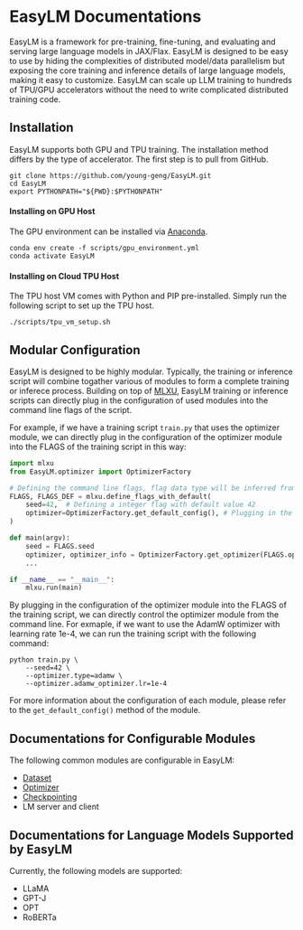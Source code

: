 # EasyLM Documentations
EasyLM is a framework for pre-training, fine-tuning, and evaluating and serving
large language models in JAX/Flax. EasyLM is designed to be easy to use by
hiding the complexities of distributed model/data parallelism but exposing the
core training and inference details of large language models, making it easy to
customize. EasyLM can scale up LLM training to hundreds of TPU/GPU accelerators
without the need to write complicated distributed training code.

## Installation
EasyLM supports both GPU and TPU training. The installation method differs by
the type of accelerator. The first step is to pull from GitHub.

``` shell
git clone https://github.com/young-geng/EasyLM.git
cd EasyLM
export PYTHONPATH="${PWD}:$PYTHONPATH"
```

#### Installing on GPU Host
The GPU environment can be installed via [Anaconda](https://www.anaconda.com/products/distribution).

``` shell
conda env create -f scripts/gpu_environment.yml
conda activate EasyLM
```

#### Installing on Cloud TPU Host
The TPU host VM comes with Python and PIP pre-installed. Simply run the following
script to set up the TPU host.

``` shell
./scripts/tpu_vm_setup.sh
```


## Modular Configuration
EasyLM is designed to be highly modular. Typically, the training or inference
script will combine togather various of modules to form a complete training or
inferece process. Building on top of [MLXU](https://github.com/young-geng/mlxu),
EasyLM training or inference scripts can directly plug in the configuration of
used modules into the command line flags of the script.

For example, if we have a training script `train.py` that uses the optimizer module,
we can directly plug in the configuration of the optimizer module into the FLAGS
of the training script in this way:

``` python
import mlxu
from EasyLM.optimizer import OptimizerFactory

# Defining the command line flags, flag data type will be inferred from the default value
FLAGS, FLAGS_DEF = mlxu.define_flags_with_default(
    seed=42,  # Defining a integer flag with default value 42
    optimizer=OptimizerFactory.get_default_config(), # Plugging in the default configuration of the optimizer module
)

def main(argv):
    seed = FLAGS.seed
    optimizer, optimizer_info = OptimizerFactory.get_optimizer(FLAGS.optimizer)
    ...

if __name__ == "__main__":
    mlxu.run(main)

```


By plugging in the configuration of the optimizer module into the FLAGS of the
training script, we can directly control the optimizer module from the command
line. For exmaple, if we want to use the AdamW optimizer with learning rate 1e-4,
we can run the training script with the following command:

``` shell
python train.py \
    --seed=42 \
    --optimizer.type=adamw \
    --optimizer.adamw_optimizer.lr=1e-4
```

For more information about the configuration of each module, please refer to the
`get_default_config()` method of the module.


## Documentations for Configurable Modules
The following common modules are configurable in EasyLM:
* [Dataset](dataset.md)
* [Optimizer](optimizer.md)
* [Checkpointing](checkpointing.md)
* LM server and client



## Documentations for Language Models Supported by EasyLM
Currently, the following models are supported:
* LLaMA
* GPT-J
* OPT
* RoBERTa
